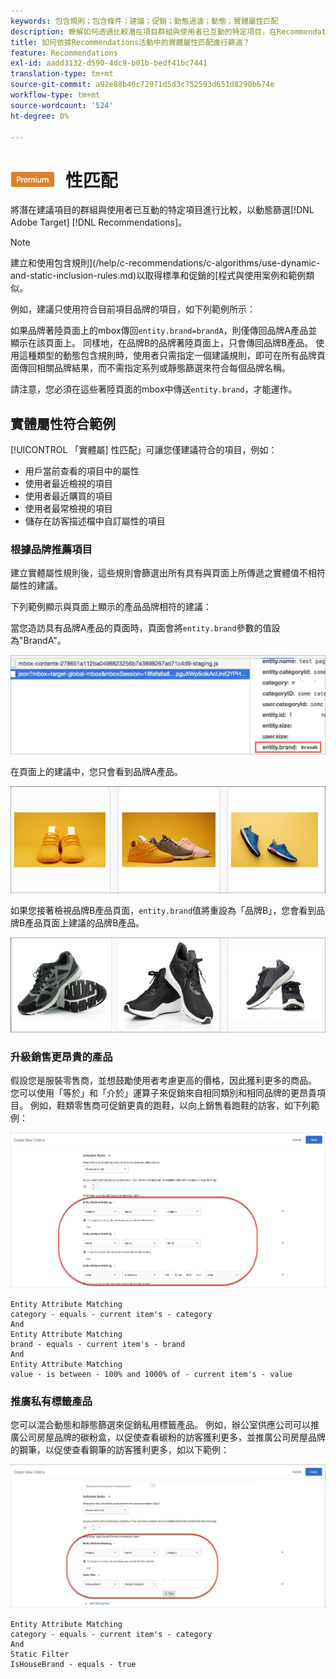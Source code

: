 ```yaml
---
keywords: 包含規則；包含條件；建議；促銷；動態過濾；動態；實體屬性匹配
description: 瞭解如何透過比較潛在項目群組與使用者已互動的特定項目，在RecommendationsAdobe [!DNL Target] 中動態篩選。
title: 如何依據Recommendations活動中的實體屬性匹配進行篩選？
feature: Recommendations
exl-id: aadd3132-d590-4dc9-b01b-bedf41bc7441
translation-type: tm+mt
source-git-commit: a92e88b46c72971d5d3c752593d651d8290b674e
workflow-type: tm+mt
source-wordcount: '524'
ht-degree: 0%

---
```


# ![PREMIUMEntity屬](/help/assets/premium.png) 性匹配

將潛在建議項目的群組與使用者已互動的特定項目進行比較，以動態篩選[!DNL Adobe Target] [!DNL Recommendations]。

>[!NOTE]
>
>建立和使用包含規則](/help/c-recommendations/c-algorithms/use-dynamic-and-static-inclusion-rules.md)以取得標準和促銷的[程式與使用案例和範例類似。

例如，建議只使用符合目前項目品牌的項目，如下列範例所示：

如果品牌著陸頁面上的mbox傳回`entity.brand=brandA`，則僅傳回品牌A產品並顯示在該頁面上。 同樣地，在品牌B的品牌著陸頁面上，只會傳回品牌B產品。 使用這種類型的動態包含規則時，使用者只需指定一個建議規則，即可在所有品牌頁面傳回相關品牌結果，而不需指定系列或靜態篩選來符合每個品牌名稱。

請注意，您必須在這些著陸頁面的mbox中傳送`entity.brand`，才能運作。

## 實體屬性符合範例

[!UICONTROL 「實體屬] 性匹配」可讓您僅建議符合的項目，例如：

* 用戶當前查看的項目中的屬性
* 使用者最近檢視的項目
* 使用者最近購買的項目
* 使用者最常檢視的項目
* 儲存在訪客描述檔中自訂屬性的項目

### 根據品牌推薦項目

建立實體屬性規則後，這些規則會篩選出所有具有與頁面上所傳遞之實體值不相符屬性的建議。

下列範例顯示與頁面上顯示的產品品牌相符的建議：

當您造訪具有品牌A產品的頁面時，頁面會將`entity.brand`參數的值設為&quot;BrandA&quot;。

![Target呼叫範例](/help/c-recommendations/c-algorithms/assets/example-target-call.png)

在頁面上的建議中，您只會看到品牌A產品。

![品牌A建議](/help/c-recommendations/c-algorithms/assets/brandA.png)

如果您接著檢視品牌B產品頁面，`entity.brand`值將重設為「品牌B」，您會看到品牌B產品頁面上建議的品牌B產品。

![品牌B建議](/help/c-recommendations/c-algorithms/assets/brandB.png)

### 升級銷售更昂貴的產品

假設您是服裝零售商，並想鼓勵使用者考慮更高的價格，因此獲利更多的商品。 您可以使用「等於」和「介於」運算子來促銷來自相同類別和相同品牌的更昂貴項目。 例如，鞋類零售商可促銷更貴的跑鞋，以向上銷售看跑鞋的訪客，如下列範例：

![追加銷售](/help/c-recommendations/c-algorithms/assets/upsell.png)

```
Entity Attribute Matching
category - equals - current item's - category 
And 
Entity Attribute Matching
brand - equals - current item's - brand 
And 
Entity Attribute Matching
value - is between - 100% and 1000% of - current item's - value
```

### 推廣私有標籤產品

您可以混合動態和靜態篩選來促銷私用標籤產品。 例如，辦公室供應公司可以推廣公司房屋品牌的碳粉盒，以促使查看碳粉的訪客獲利更多，並推廣公司房屋品牌的鋼筆，以促使查看鋼筆的訪客獲利更多，如以下範例：

![House Brand](/help/c-recommendations/c-algorithms/assets/housebrand.png)

```
Entity Attribute Matching
category - equals - current item's - category 
And
Static Filter
IsHouseBrand - equals - true
```
